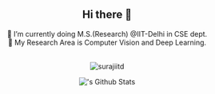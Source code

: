 <div align="center">
<h2> Hi there 👋 </h2>
</div>

<!--
**surajiitd/surajiitd** is a ✨ _special_ ✨ repository because its `README.md` (this file) appears on your GitHub profile.

Here are some ideas to get you started:

- 🔭 I’m currently working on ...
- 🌱 I’m currently learning ...
- 👯 I’m looking to collaborate on ... 
- 🤔 I’m looking for help with ...
- 💬 Ask me about ...
- 📫 How to reach me: ...
- 😄 Pronouns: ...
- ⚡ Fun fact: ...
-->
<div align="center">
🌱 I’m currently doing M.S.(Research) @IIT-Delhi in CSE dept. <br>  
🔭 My Research Area is Computer Vision and Deep Learning. <br>  
<br>
  
<p align="center"> <img src="https://komarev.com/ghpvc/?username=surajiitd&label=Profile%20views&color=0e75b6&style=flat" alt="surajiitd" /> </p>

</div>
 
<div align="center">
<img align="center" alt="'s Github Stats" src="https://github-readme-stats.vercel.app/api?username=surajiitd&show_icons=true&hide_rank=true&show_icons=true&theme=transparent#gh-dark-mode-only&hide_border=true" />
</div>
<br>


